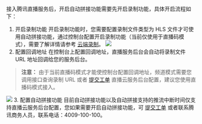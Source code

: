 接入腾讯直播服务后，开启自动拼接功能需要先开启录制功能，具体开启流程如下：
1. 开启录制功能 
开启录制功能时，您需要配置录制文件类型为 HLS 文件才可使用自动拼接功能，通过控制台配置开启录制功能（当前仅使用于直播码模式），需要了解详情请参考 [云端录制](http://tcecqpoc.fsphere.cn/document/product/267/7963)。
![](http://imgcache.tcecqpoc.fsphere.cn/image/mc.qcloudimg.com/static/img/f0ae825b082dac847640eb7b931eb927/image.png)
2. 配置回调地址
在控制台上配置回调地址，直播服务后台会自动将录制文件 URL 地址回调给您的服务后台。
>**注意：**
>由于当前直播码模式才能使控制台配置回调地址，频道模式需要您调用接口查询录制 URL 或者 [提交工单](http://console.tcecqpoc.fsphere.cn/workorder/category) 直播云服务后台配置，建议您使用直播码模式接入。

![](http://imgcache.tcecqpoc.fsphere.cn/image/mc.qcloudimg.com/static/img/b19be8058b7f29fe66eb160d6f01abb1/image.png)
3. 配置自动拼接功能 
目前自动拼接功能以及自动拼接支持的推流中断时间仅支持直播云服务后台配置，您如果需要开启自动拼接功能，可 [提交工单](http://console.tcecqpoc.fsphere.cn/workorder/category) 或者联系腾讯商务人员，联系电话：4009-100-100。

  
